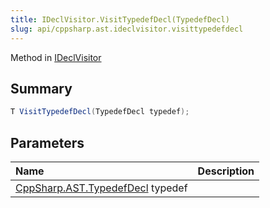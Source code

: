 ```yaml
---
title: IDeclVisitor.VisitTypedefDecl(TypedefDecl)
slug: api/cppsharp.ast.ideclvisitor.visittypedefdecl
---
```

Method in [IDeclVisitor](/api/cppsharp/ast/ideclvisitor)

## Summary



```csharp
T VisitTypedefDecl(TypedefDecl typedef);
```

## Parameters

|Name|Description|
|:---|:---|
|[CppSharp.AST.TypedefDecl](/api/cppsharp/ast/typedefdecl) typedef||

